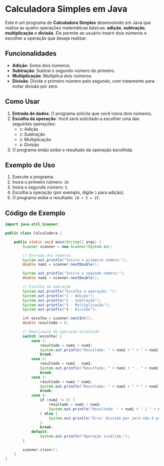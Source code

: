 # Calculadora Simples em Java

Este é um programa de **Calculadora Simples** desenvolvido em Java que realiza as quatro operações matemáticas básicas: **adição**, **subtração**, **multiplicação** e **divisão**. Ele permite ao usuário inserir dois números e escolher a operação que deseja realizar.

## Funcionalidades

- **Adição**: Soma dois números.
- **Subtração**: Subtrai o segundo número do primeiro.
- **Multiplicação**: Multiplica dois números.
- **Divisão**: Divide o primeiro número pelo segundo, com tratamento para evitar divisão por zero.

## Como Usar

1. **Entrada de dados**: O programa solicita que você insira dois números.
2. **Escolha da operação**: Você será solicitado a escolher uma das seguintes operações:
   - `1`: Adição
   - `2`: Subtração
   - `3`: Multiplicação
   - `4`: Divisão
3. O programa então exibe o resultado da operação escolhida.

## Exemplo de Uso

1. Execute o programa.
2. Insira o primeiro número: `10`.
3. Insira o segundo número: `5`.
4. Escolha a operação (por exemplo, digite `1` para adição).
5. O programa exibe o resultado: `10 + 5 = 15`.

## Código de Exemplo

```java
import java.util.Scanner;

public class Calculadora {

    public static void main(String[] args) {
        Scanner scanner = new Scanner(System.in);

        // Entrada dos números
        System.out.println("Insira o primeiro número:");
        double num1 = scanner.nextDouble();

        System.out.println("Insira o segundo número:");
        double num2 = scanner.nextDouble();

        // Escolha da operação
        System.out.println("Escolha a operação: ");
        System.out.println("1 - Adição");
        System.out.println("2 - Subtração");
        System.out.println("3 - Multiplicação");
        System.out.println("4 - Divisão");

        int escolha = scanner.nextInt();
        double resultado = 0;

        // Realização da operação escolhida
        switch (escolha) {
            case 1:
                resultado = num1 + num2;
                System.out.println("Resultado: " + num1 + " + " + num2 + " = " + resultado);
                break;
            case 2:
                resultado = num1 - num2;
                System.out.println("Resultado: " + num1 + " - " + num2 + " = " + resultado);
                break;
            case 3:
                resultado = num1 * num2;
                System.out.println("Resultado: " + num1 + " * " + num2 + " = " + resultado);
                break;
            case 4:
                if (num2 != 0) {
                    resultado = num1 / num2;
                    System.out.println("Resultado: " + num1 + " / " + num2 + " = " + resultado);
                } else {
                    System.out.println("Erro: Divisão por zero não é permitida.");
                }
                break;
            default:
                System.out.println("Operação inválida.");
        }

        scanner.close();
    }
}
